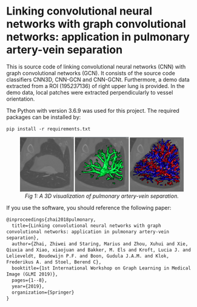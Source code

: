 # Linking convolutional neural networks with graph convolutional networks: application in pulmonary artery-vein separation

This is source code of linking convolutional neural networks (CNN) with graph convolutional networks (GCN). It consists of the source code classifiers CNN3D, CNN-GCN and CNN-GCNt. Furthermore, a demo data extracted from a ROI (195*237*136) of right upper lung is provided. In the demo data, local patches were extracted perpendicularly to vessel orientation.

The Python with version 3.6.9 was used for this project. The required packages can be installed by:

```
pip install -r requirements.txt
```

<div align="center">
    <img src="fig/CT_3D.png" width="28%" height="50%"/>
    <img src="fig/AV_vessel_3D.png" width="28%" height="50%"/>
    <img src="fig/AV_3D.png" width="28%" height="50%"/>
    <br>  
    <em align="center">Fig 1: A 3D visualization of pulmonary artery-vein separation.</em>  
</div>

If you use the software, you should reference the following paper:
```
@inproceedings{zhai2018pulmonary,
  title={Linking convolutional neural networks with graph convolutional networks: application in pulmonary artery-vein separation},  
  author={Zhai, Zhiwei and Staring, Marius and Zhou, Xuhui and Xie, Qiuxia and Xiao, xiaojuan and Bakker, M. Els and Kroft, Lucia J. and Lelieveldt, Boudewijn P.F. and Boon, Gudula J.A.M. and Klok, Frederikus A. and Stoel, Berend C},  
  booktitle={1st International Workshop on Graph Learning in Medical Image (GLMI 2019)},  
  pages={1--8},  
  year={2019},  
  organization={Springer}
}
```
